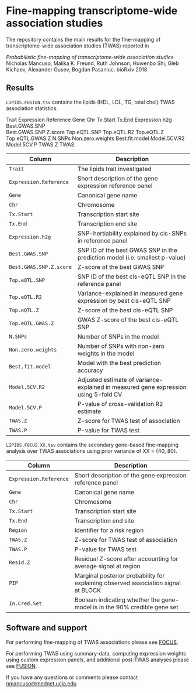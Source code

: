 Fine-mapping transcriptome-wide association studies
===================================================

The repository contains the main results for the fine-mapping of transcriptome-wide association studies (TWAS) reported in

*Probabilistic fine-mapping of transcriptome-wide association studies*
Nicholas Mancuso, Malika K. Freund, Ruth Johnson, Huwenbo Shi, Gleb Kichaev, Alexander Gusev, Bogdan Pasaniuc.
bioRxiv 2018.

Results
-------
`LIPIDS.FUSION.tsv` contains the lipids (HDL, LDL, TG, total chol) TWAS association statistics.

Trait   Expression.Reference    Gene    Chr Tx.Start    Tx.End  Expression.h2g  Best.GWAS.SNP  
Best.GWAS.SNP.Z.score   Top.eQTL.SNP    Top.eQTL.R2 Top.eQTL.Z  Top.eQTL.GWAS.Z N.SNPs  Non.zero.weights
Best.fit.model  Model.5CV.R2    Model.5CV.P TWAS.Z  TWAS.

| Column | Description |
|--------|-------------|
| `Trait` | The lipids trait investigated |
| `Expression.Reference` | Short description of the gene expression reference panel |
| `Gene` | Canonical gene name |
| `Chr` | Chromosome |
| `Tx.Start` | Transcription start site |
| `Tx.End` | Transcription end site |
| `Expression.h2g` | SNP-hertiability explained by cis-SNPs in reference panel |
| `Best.GWAS.SNP` | SNP ID of the best GWAS SNP in the prediction model (i.e. smallest p-value) |
| `Best.GWAS.SNP.Z.score` | Z-score of the best GWAS SNP |
| `Top.eQTL.SNP` | SNP ID of the  best cis-eQTL SNP in the reference panel |
| `Top.eQTL.R2` | Variance-explained in measured gene expression by best cis-eQTL SNP |
| `Top.eQTL.Z` | Z-score of the best cis-eQTL SNP |
| `Top.eQTL.GWAS.Z` | GWAS Z-score of the best cis-eQTL SNP |
| `N.SNPs` | Number of SNPs in the model |
| `Non.zero.weights` | Number of SNPs with non-zero weights in the model |
| `Best.fit.model` | Model with the best prediction accuracy |
| `Model.5CV.R2` | Adjusted estimate of variance-explained in measured gene expression using 5-fold CV |
| `Model.5CV.P` | P-value of cross-validation R2 estimate |
| `TWAS.Z` | Z-score for TWAS test of association |
| `TWAS.P` | P-value for TWAS test |


`LIPIDS.FOCUS.XX.tsv` contains the secondary gene-based fine-mapping analysis over TWAS associations using prior variance of XX = {40, 80}.

| Column | Description |
|--------|-------------|
| `Expression.Reference` | Short description of the gene expression reference panel |
| `Gene` | Canonical gene name |
| `Chr` | Chromosome |
| `Tx.Start` | Transcription start site |
| `Tx.End` | Transcription end site |
| `Region` | Identifier for a risk region |
| `TWAS.Z` | Z-score for TWAS test of association |
| `TWAS.P` | P-value for TWAS test |
| `Resid.Z` | Residual Z-score after accounting for average signal at region |
| `PIP` | Marginal posterior probability for explaining observed association signal at BLOCK |
| `In.Cred.Set` | Boolean indicating whether the gene-model is in the 90% credible gene set |

Software and support
--------------------
For performing fine-mapping of TWAS associations please see [FOCUS](http://github.com/bogdanlab/focus).

For performing TWAS using summary-data, computing expression weights using custom expression panels,
and additional post-TWAS analyses please see [FUSION](http://github.com/gusevlab/fusion_twas).

If you have any questions or comments please contact nmancuso@mednet.ucla.edu
